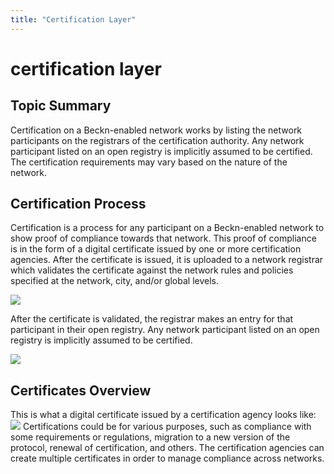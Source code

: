 ```yaml
---
title: "Certification Layer"
---
```


certification layer
===================

Topic Summary
-------------

Certification on a Beckn-enabled network works by listing the network participants on the registrars of the certification authority. Any network participant listed on an open registry is implicitly assumed to be certified. The certification requirements may vary based on the nature of the network.

Certification Process
-------------

Certification is a process for any participant on a Beckn-enabled network to show proof of compliance towards that network. This proof of compliance is in the form of a digital certificate issued by one or more certification agencies. After the certificate is issued, it is uploaded to a network registrar which validates the certificate against the network rules and policies specified at the network, city, and/or global levels.

![](https://developers.becknprotocol.io/wp-content/uploads/2021/09/certification-layer-architecture.png)

After the certificate is validated, the registrar makes an entry for that participant in their open registry. Any network participant listed on an open registry is implicitly assumed to be certified.

![](https://developers.becknprotocol.io/wp-content/uploads/2021/08/Certification-Process-2.jpg)

Certificates Overview
-------------

This is what a digital certificate issued by a certification agency looks like: ![](https://developers.becknprotocol.io/wp-content/uploads/2021/08/Certificates-Overview.jpg) Certifications could be for various purposes, such as compliance with some requirements or regulations, migration to a new version of the protocol, renewal of certification, and others. The certification agencies can create multiple certificates in order to manage compliance across networks.